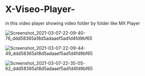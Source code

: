 # X-Viseo-Player-

in this video player showing video folder by folder like MX Player




![Screenshot_2021-03-07-22-09-40-76_ddd58365a18d5adaaef5ad1d4fd9bf65](https://user-images.githubusercontent.com/61101968/110248244-3bcd5100-7f98-11eb-9763-f54fdc750f54.png)







![Screenshot_2021-03-07-22-09-44-49_ddd58365a18d5adaaef5ad1d4fd9bf65](https://user-images.githubusercontent.com/61101968/110248249-3f60d800-7f98-11eb-8c53-5d786d2d7cc1.png)






![Screenshot_2021-03-07-22-35-05-62_ddd58365a18d5adaaef5ad1d4fd9bf65](https://user-images.githubusercontent.com/61101968/110248253-425bc880-7f98-11eb-9a4d-282e80efa8f6.png)
